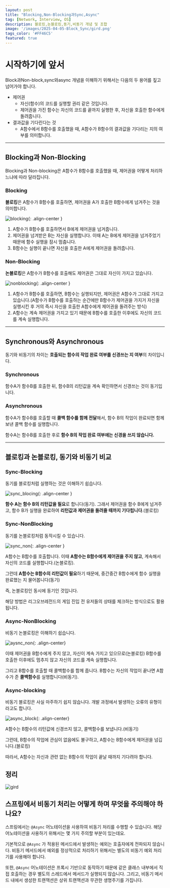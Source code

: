 ```yaml
---
layout: post
title: "Blocking,Non-Blocking과Sync,Async"
tag: [Network, Interview, OS]
description: 블로킹,논블로킹,동기,비동기 개념 및 조합
image: '/images/2025-04-05-Block_Sync/gird.png'
tags_color: '#FF46C5'
featured: true
---
```


# 시작하기에 앞서

Block과Non-block,sync와async 개념을 이해하기 위해서는 다음의 두 용어를 짚고 넘어가야 합니다.

- 제어권
  - 자신(함수)의 코드를 실행할 권리 같은 것입니다.
  - 제어권을 가진 함수는 자신의 코드를 끝까지 실행한 후, 자신을 호출한 함수에게 돌려줍니다.
- 결과값을 기다린다는 것
  - A함수에서 B함수를 호출했을 때, A함수가 B함수의 결과값을 기다리는 지의 여부를 의미합니다.

------

## Blocking과 Non-Blocking

Blocking과 Non-blocking은 A함수가 B함수를 호출했을 때, 제어권을 어떻게 처리하느냐에 따라 달라집니다.

### Blocking

**블로킹**은 A함수가 B함수를 호출하면, 제어권을 A가 호출한 B함수에게 넘겨주는 것을 의미합니다.

![blocking]({{site.url}}/images/2025-04-05-Block_Sync/blocking.png){: .align-center }

1. A함수가 B함수를 호출하면서 B에게 제어권을 넘겨줍니다.
2. 제어권을 넘겨받은 B는 자신을 실행합니다. 이때 A는 B에게 제어권을 넘겨주었기 때문에 함수 실행을 잠시 멈춥니다.
3. B함수는 실행이 끝나면 자신을 호출한 A에게 제어권을 돌려줍니다.

### Non-Blocking

**논블로킹**은 A함수가 B함수를 호출해도 제어권은 그대로 자신이 가지고 있습니다.

![nonblocking]({{site.url}}/images/2025-04-05-Block_Sync/nonblocking.png){: .align-center }

1. A함수가 B함수를 호출하면, B함수는 실행되지만, 제어권은 A함수가 그대로 가지고 있습니다.(A함수가 B함수를 호출하는 순간에만 B함수가 제어권을 가지거 자신을 실행시킨 후 거의 즉시 자신을 호출한 A함수에게 제어권을 돌려주는 방식)
2. A함수는 계속 제어권을 가지고 있기 때문에 B함수를 호출한 이후에도 자신의 코드를 계속 실행합니다.

------

## Synchronous와 Asynchronous

동기와 비동기의 차이는 **호출되는 함수의 작업 완료 여부를 신경쓰는 지 여부**의 차이입니다.

### Synchronous

함수A가 함수B를 호출한 뒤, 함수B의 리턴값을 계속 확인하면서 신경쓰는 것이 동기입니다.

### Asynchronous

함수A가 함수B를 호출할 때 **콜백 함수를 함께 전달**해서, 함수 B의 작업이 완료되면 함께 보낸 콜백 함수를 실행합니다.

함수A는 함수B를 호출한 후로 **함수 B의 작업 완료 여부에는 신경을 쓰지 않습니다.**

------

## 블로킹과 논블로킹, 동기와 비동기 비교

### Sync-Blocking

동기를 블로킹처럼 실행하는 것은 이해하기 쉽습니다.

![sync_blocing]({{site.url}}/images/2025-04-05-Block_Sync/sync_blocing.png){: .align-center }

**함수 A는 함수 B의 리턴값을 필요**로 합니다(동기). 그래서 제어권을 함수 B에게 넘겨주고, 함수 B가 실행을 완료하여 **리턴값과 제어권을 돌려줄 때까지 기다립니다**.(블로킹)

### Sync-NonBlocking

동기를 논블로킹처럼 동작시킬 수 있습니다.

![sync_non]({{site.url}}/images/2025-04-05-Block_Sync/sync_non.png){: .align-center }

A함수는  B함수를 호출합니다. 이때 **A함수는 B함수에게 제어권을 주지 않고**, 계속해서 자신의 코드를 실행합니다.(논블로킹).

그런데 **A함수는 B함수의 리턴값이 필요**하기 때문에, 중간중간 B함수에게 함수 실행을 완료했는 지 물어봅니다(동기)

즉, 논블로킹인 동시에 동기인 것입니다.

해당 방법은 리그오브레전드의 게임 진입 전 유저들의 상태를 체크하는 방식으로도 활용됩니다.

### Async-NonBlocking

비동기 논블로킹은 이해하기 쉽습니다.

![aysnc_non]({{site.url}}/images/2025-04-05-Block_Sync/aysnc_non.png){: .align-center}

이때 제어권을 B함수에게 주지 않고, 자신이 계속 가지고 있으므로(논블로킹) B함수를 호출한 이후에도 멈추지 않고 자신의 코드를 계속 실행합니다.

그리고 B함수를 호출할 때 콜백함수를 함께 줍니다. B함수는 자신의 작업이 끝나면 A함수가 준 **콜백함수**를 실행합니다(비동기).

### Async-blocking

비동기 블로킹은 사실 마주하기 쉽지 않습니다. 개발 과정에서 발생하는 오류의 유형이라고도 합니다.

 ![async_block]({{site.url}}/images/2025-04-05-Block_Sync/async_block.png){: .align-center}

A함수는 B함수의 리턴값에 신경쓰지 않고, 콜백함수를 보냅니다.(비동기)

그런데, B함수의 작업에 관심이 없음에도 불구하고, A함수는 B함수에게 제어권을 넘깁니다.(블로킹)

따라서, A함수는 자신과 관련 없는 B함수의 작업이 끝날 때까지 기다려야 합니다.

## 정리

![gird]({{site.url}}/images/2025-04-05-Block_Sync/gird.png)

## 스프링에서 비동기 처리는 어떻게 하며 무엇을 주의해야 하나요?

스프링에서는 `@Async` 어노테이션을 사용하여 비동기 처리를 수행할 수 있습니다. 해당 어노테이션을 사용하기 위해서는 몇 가지 주의할 부분이 있는데요. 

기본적으로 `@Async` 가 적용된 메서드에서 발생하는 예외는 호출자에게 전파되지 않습니다. 비동기 메서드에서 예외를 정상적으로 처리하기 위해서는 별도의 비동기 예외 처리기를 사용해야 합니다.

또한, `@Async` 어노테이션은 프록시 기반으로 동작하기 때문에 같은 클래스 내부에서 직접 호출하는 경우 별도의 스레드에서 메서드가 실행되지 않습니다. 그리고, 비동기 메서드 내에서 생성한 트랜잭션은 상위 트랜잭션과 무관한 생명주기를 가집니다.

